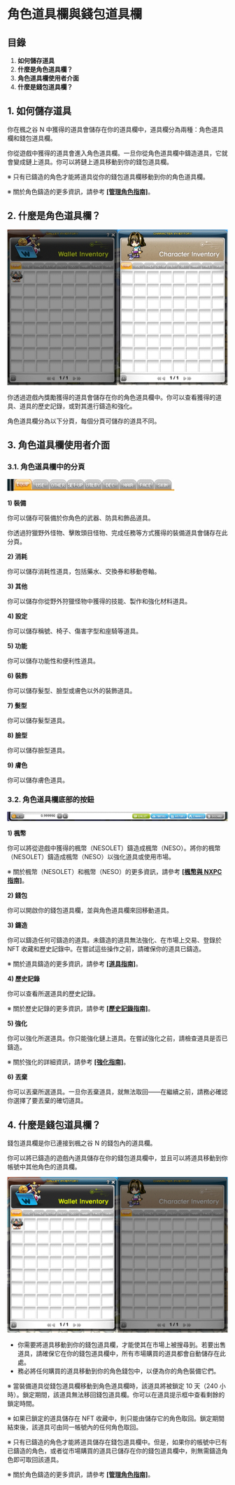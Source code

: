 # 角色道具欄與錢包道具欄
## 目錄
1.  **如何儲存道具**
2.  **什麼是角色道具欄？**
3.  **角色道具欄使用者介面**
4.  **什麼是錢包道具欄？**
## 1. 如何儲存道具

你在楓之谷 N 中獲得的道具會儲存在你的道具欄中，道具欄分為兩種：角色道具欄和錢包道具欄。

你從遊戲中獲得的道具會進入角色道具欄。一旦你從角色道具欄中鑄造道具，它就會變成鏈上道具。你可以將鏈上道具移動到你的錢包道具欄。

※ 只有已鑄造的角色才能將道具從你的錢包道具欄移動到你的角色道具欄。

※ 關於角色鑄造的更多資訊，請參考 [**\[管理角色指南\]**](/msn-101/beginners-guide/get-started/manage-character)。

## 2. 什麼是角色道具欄？

![](/images/msn-101/beginners-guide/item-and-equipment/image_1747236272957_584.png)

你透過遊戲內獎勵獲得的道具會儲存在你的角色道具欄中。你可以查看獲得的道具、道具的歷史記錄，或對其進行鑄造和強化。

角色道具欄分為以下分頁，每個分頁可儲存的道具不同。

## 3. 角色道具欄使用者介面
### 3.1. 角色道具欄中的分頁

![](/images/msn-101/beginners-guide/item-and-equipment/image_1747236272957_324.png)

**1) 裝備**

你可以儲存可裝備於你角色的武器、防具和飾品道具。

你透過狩獵野外怪物、擊敗頭目怪物、完成任務等方式獲得的裝備道具會儲存在此分頁。

**2) 消耗**

你可以儲存消耗性道具，包括藥水、交換券和移動卷軸。

**3) 其他**

你可以儲存你從野外狩獵怪物中獲得的技能、製作和強化材料道具。

**4) 設定**

你可以儲存稱號、椅子、傷害字型和座騎等道具。

**5) 功能**

你可以儲存功能性和便利性道具。

**6) 裝飾**

你可以儲存髮型、臉型或膚色以外的裝飾道具。

**7) 髮型**

你可以儲存髮型道具。

**8) 臉型**

你可以儲存臉型道具。

**9) 膚色**

你可以儲存膚色道具。

### 3.2. 角色道具欄底部的按鈕

![](/images/msn-101/beginners-guide/item-and-equipment/image_1747236272957_620.png)

**1) 楓幣**

你可以將從遊戲中獲得的楓幣（NESOLET）鑄造成楓幣（NESO）。將你的楓幣（NESOLET）鑄造成楓幣（NESO）以強化道具或使用市場。

※ 關於楓幣（NESOLET）和楓幣（NESO）的更多資訊，請參考 [**\[楓幣與 NXPC 指南\]**](https://docs.maplestoryn.io/msn-101/learn-more/neso-and-nxpc)。

**2) 錢包**

你可以開啟你的錢包道具欄，並與角色道具欄來回移動道具。

**3) 鑄造**

你可以鑄造任何可鑄造的道具。未鑄造的道具無法強化、在市場上交易、登錄於 NFT 收藏和歷史記錄中。在嘗試這些操作之前，請確保你的道具已鑄造。

※ 關於道具鑄造的更多資訊，請參考 [**\[道具指南\]**](https://docs.maplestoryn.io/msn-101/beginners-guide/item-and-equipment/items)。

**4) 歷史記錄**

你可以查看所選道具的歷史記錄。

※ 關於歷史記錄的更多資訊，請參考 [**\[歷史記錄指南\]**](/msn-101/beginners-guide/monster-and-dungeon/history)。

**5) 強化**

你可以強化所選道具。你只能強化鏈上道具。在嘗試強化之前，請檢查道具是否已鑄造。

※ 關於強化的詳細資訊，請參考 [**\[強化指南\]**](/msn-101/beginners-guide/enhancement)。

**6) 丟棄**

你可以丟棄所選道具。一旦你丟棄道具，就無法取回——在繼續之前，請務必確認你選擇了要丟棄的確切道具。

## 4. 什麼是錢包道具欄？

錢包道具欄是你已連接到楓之谷 N 的錢包內的道具欄。

你可以將已鑄造的遊戲內道具儲存在你的錢包道具欄中，並且可以將道具移動到你帳號中其他角色的道具欄。

![](/images/msn-101/beginners-guide/item-and-equipment/image_1747236272957_983.png)

*   你需要將道具移動到你的錢包道具欄，才能使其在市場上被搜尋到。若要出售道具，請確保它在你的錢包道具欄中，所有市場購買的道具都會自動儲存在此處。
*   務必將任何購買的道具移動到你的角色錢包中，以便為你的角色裝備它們。

※ 當裝備道具從錢包道具欄移動到角色道具欄時，該道具將被鎖定 10 天（240 小時）。鎖定期間，該道具無法移回錢包道具欄。你可以在道具提示框中查看剩餘的鎖定時間。

※ 如果已鎖定的道具儲存在 NFT 收藏中，則只能由儲存它的角色取回。鎖定期間結束後，該道具可由同一帳號內的任何角色取回。

※ 只有已鑄造的角色才能將道具儲存在錢包道具欄中。但是，如果你的帳號中已有已鑄造的角色，或者從市場購買的道具已儲存在你的錢包道具欄中，則無需鑄造角色即可取回該道具。

※ 關於角色鑄造的更多資訊，請參考 [**\[管理角色指南\]**](/msn-101/beginners-guide/get-started/manage-character)。